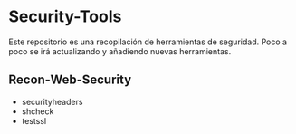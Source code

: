 # Security-Tools

Este repositorio es una recopilación de herramientas de seguridad. Poco a poco se irá actualizando y añadiendo nuevas herramientas.

## Recon-Web-Security
- securityheaders
- shcheck
- testssl